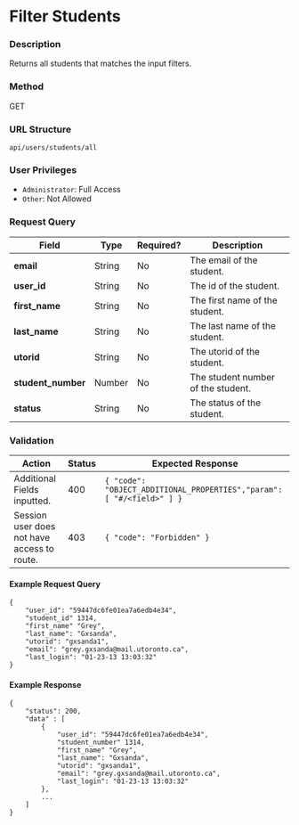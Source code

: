 Filter Students
===

### Description
Returns all students that matches the input filters.

### Method
GET

### URL Structure
`api/users/students/all`

### User Privileges
* `Administrator`: Full Access
* `Other`: Not Allowed

### Request Query
| Field              | Type   | Required? | Description                        |
|--------------------|--------|-----------|------------------------------------|
| **email**          | String | No        | The email of the student.          |
| **user_id**        | String | No        | The id of the student.             |
| **first_name**     | String | No        | The first name of the student.     |
| **last_name**      | String | No        | The last name of the student.      |
| **utorid**         | String | No        | The utorid of the student.         |
| **student_number** | Number | No        | The student number of the student. |
| **status**         | String | No        | The status of the student.         |

### Validation
| Action                                      | Status | Expected Response                                                         |
|---------------------------------------------|--------|---------------------------------------------------------------------------|
| Additional Fields inputted.                 | 400    | `{ "code": "OBJECT_ADDITIONAL_PROPERTIES","param": [ "#/<field>" ] }`     |
| Session user does not have access to route. | 403    | `{ "code": "Forbidden" }`                                                 |

#### Example Request Query
```
{
    "user_id": "59447dc6fe01ea7a6edb4e34",
    "student_id" 1314,
    "first_name" "Grey",
    "last_name": "Gxsanda",
    "utorid": "gxsanda1",
    "email": "grey.gxsanda@mail.utoronto.ca",
    "last_login": "01-23-13 13:03:32"
}
```
#### Example Response
```
{
    "status": 200,
    "data" : [
        {
            "user_id": "59447dc6fe01ea7a6edb4e34",
            "student_number" 1314,
            "first_name" "Grey",
            "last_name": "Gxsanda",
            "utorid": "gxsanda1",
            "email": "grey.gxsanda@mail.utoronto.ca",
            "last_login": "01-23-13 13:03:32"
        },
        ...
    ]
}
```